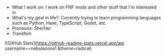 - What I work on: I work on FNF mods and other stuff that I'm interested in
- What's my goal in life?: Currently trying to learn programming languages such as Python, Haxe, TypeScript, Godot, etc.
- Pronouns: She/Her
- Transfem

![GitHub Stats](https://github-readme-stats.vercel.app/api username==nebulazone1 &theme=radical)
